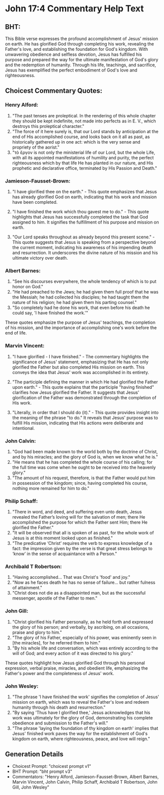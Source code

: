 # John 17:4 Commentary Help Text

## BHT:
This Bible verse expresses the profound accomplishment of Jesus' mission on earth. He has glorified God through completing his work, revealing the Father's love, and establishing the foundation for God's kingdom. With unwavering obedience and selfless devotion, Jesus has fulfilled his purpose and prepared the way for the ultimate manifestation of God's glory and the redemption of humanity. Through his life, teachings, and sacrifice, Jesus has exemplified the perfect embodiment of God's love and righteousness.

## Choicest Commentary Quotes:
### Henry Alford:
1. "The past tenses are proleptical. In the rendering of this whole chapter they should be kept indefinite, not made into perfects as in E. V., which destroys this proleptical character."
2. "The force of it here surely is, that our Lord stands by anticipation at the end of His accomplished course, and looks back on it all as past, as historically gathered up in one act: which is the very sense and propriety of the aorist."
3. "τὸ ἔργον is not only the ministerial life of our Lord, but the whole Life, with all its appointed manifestations of humility and purity, the perfect righteousness which by that life He has planted in our nature, and His prophetic and declarative office, terminated by His Passion and Death."

### Jamieson-Fausset-Brown:
1. "I have glorified thee on the earth." - This quote emphasizes that Jesus has already glorified God on earth, indicating that his work and mission have been completed. 

2. "I have finished the work which thou gavest me to do." - This quote highlights that Jesus has successfully completed the task that God assigned to him. It signifies the fulfillment of his purpose and mission on earth. 

3. "Our Lord speaks throughout as already beyond this present scene." - This quote suggests that Jesus is speaking from a perspective beyond the current moment, indicating his awareness of his impending death and resurrection. It underscores the divine nature of his mission and his ultimate victory over death.

### Albert Barnes:
1. "See his discourses everywhere, the whole tendency of which is to put honor on God."
2. "He had preached to the Jews; he had given them full proof that he was the Messiah; he had collected his disciples; he had taught them the nature of his religion; he had given them his parting counsel."
3. "So completely had he done his work, that even before his death he could say, 'I have finished the work.'"

These quotes emphasize the purpose of Jesus' teachings, the completion of his mission, and the importance of accomplishing one's work before the end of life.

### Marvin Vincent:
1. "I have glorified - I have finished." - The commentary highlights the significance of Jesus' statement, emphasizing that He has not only glorified the Father but also completed His mission on earth. This conveys the idea that Jesus' work was accomplished in its entirety.

2. "The participle defining the manner in which He had glorified the Father upon earth." - This quote explains that the participle "having finished" clarifies how Jesus glorified the Father. It suggests that Jesus' glorification of the Father was demonstrated through the completion of His work.

3. "Literally, in order that I should do (it)." - This quote provides insight into the meaning of the phrase "to do." It reveals that Jesus' purpose was to fulfill His mission, indicating that His actions were deliberate and intentional.

### John Calvin:
1. "God had been made known to the world both by the doctrine of Christ, and by his miracles; and the glory of God is, when we know what he is."
2. "He means that he has completed the whole course of his calling; for the full time was come when he ought to be received into the heavenly glory."
3. "The amount of his request, therefore, is that the Father would put him in possession of the kingdom; since, having completed his course, nothing more remained for him to do."

### Philip Schaff:
1. "There in word, and deed, and suffering even unto death, Jesus revealed the Father’s loving will for the salvation of men; there He accomplished the purpose for which the Father sent Him; there He glorified the Father."
2. "It will be observed that all is spoken of as past, for the whole work of Jesus is at this moment looked upon as finished."
3. "The predicative ‘Christ’ requires the verb to express knowledge of a fact: the impression given by the verse is that great stress belongs to ‘know’ in the sense of acquaintance with a Person."

### Archibald T Robertson:
1. "Having accomplished... That was Christ's 'food' and joy." 
2. "Now as he faces death he has no sense of failure... but rather fulness of attainment."
3. "Christ does not die as a disappointed man, but as the successful messenger, apostle of the Father to men."

### John Gill:
1. "Christ glorified his Father personally, as he held forth and expressed the glory of his person; and verbally, by ascribing, on all occasions, praise and glory to him."
2. "The glory of his Father, especially of his power, was eminently seen in [the miracles], for he referred them to him."
3. "By his whole life and conversation, which was entirely according to the will of God; and every action of it was directed to his glory."

These quotes highlight how Jesus glorified God through his personal expression, verbal praise, miracles, and obedient life, emphasizing the Father's power and the completeness of Jesus' work.

### John Wesley:
1. "The phrase 'I have finished the work' signifies the completion of Jesus' mission on earth, which was to reveal the Father's love and redeem humanity through his death and resurrection."
2. "By saying 'Thus have I glorified thee,' Jesus acknowledges that his work was ultimately for the glory of God, demonstrating his complete obedience and submission to the Father's will."
3. "The phrase 'laying the foundation of thy kingdom on earth' implies that Jesus' finished work paves the way for the establishment of God's kingdom on earth, where righteousness, peace, and love will reign."


## Generation Details
- Choicest Prompt: "choicest prompt v1"
- BHT Prompt: "bht prompt v3"
- Commentators: "Henry Alford, Jamieson-Fausset-Brown, Albert Barnes, Marvin Vincent, John Calvin, Philip Schaff, Archibald T Robertson, John Gill, John Wesley"
